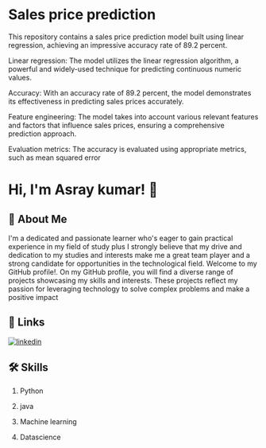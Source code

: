 
# Sales price prediction
This repository contains a sales price prediction model built using linear regression, achieving an impressive accuracy rate of 89.2 percent.

Linear regression: The model utilizes the linear regression algorithm, a powerful and widely-used technique for predicting continuous numeric values.

Accuracy: With an accuracy rate of 89.2 percent, the model demonstrates its effectiveness in predicting sales prices accurately.

Feature engineering: The model takes into account various relevant features and factors that influence sales prices, ensuring a comprehensive prediction approach.

Evaluation metrics: The accuracy is evaluated using appropriate metrics, such as mean squared error 


# Hi, I'm Asray kumar! 👋


## 🚀 About Me
  I'm a
dedicated and passionate learner who's eager to gain practical experience in my field of study plus I strongly believe that my drive and dedication to my studies and interests make me a great team player and a strong candidate for opportunities in the technological field. Welcome to my GitHub profile!.
On my GitHub profile, you will find a diverse range of projects showcasing my skills and interests. These projects reflect my passion for leveraging technology to solve complex problems and make a positive impact
## 🔗 Links

[![linkedin](https://img.shields.io/badge/linkedin-0A66C2?style=for-the-badge&logo=linkedin&logoColor=white)](https://www.linkedin.com/in/asray-kumar-210696226/)



## 🛠 Skills
1. Python

2. java

3. Machine learning

4. Datascience






